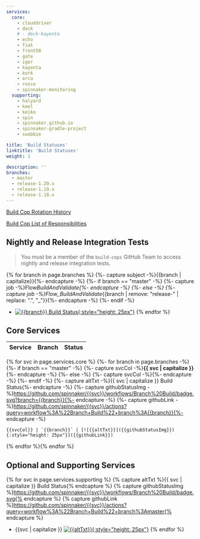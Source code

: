 ```yaml
---
services:
  core:
    - clouddriver
    - deck
    # - deck-kayenta
    - echo
    - fiat
    - front50
    - gate
    - igor
    - kayenta
    - kork
    - orca
    - rosco
    - spinnaker-monitoring
  supporting:
    - halyard
    - keel
    - keiko
    - spin
    - spinnaker.github.io
    - spinnaker-gradle-project
    - swabbie

title: 'Build Statuses'
linktitle: 'Build Statuses'
weight: 1

description: ''
branches:
  - master
  - release-1.20.x
  - release-1.19.x
  - release-1.18.x
---
```


[Build Cop Rotation History](https://github.com/spinnaker/spinnaker/issues?utf8=%E2%9C%93&q=is%3Aissue+label%3Abuild-cop-rotation)

[Build Cop List of Responsibilities](../nightly-builds/#build-cop)

## Nightly and Release Integration Tests

> You must be a member of the `build-cops` GitHub Team to access nightly and release integration tests.

{% for branch in page.branches %}
{%- capture subject -%}{{branch | capitalize}}{%- endcapture -%}
{%- if branch == "master" -%}
{%- capture job -%}Flow*BuildAndValidate{%- endcapture -%}
{%- else -%}
{%- capture job -%}Flow_BuildAndValidate*{{branch | remove: "release-" | replace: ".", "_"}}{%- endcapture -%}
{%- endif -%}

- [![{{branch}} Build Status](https://builds.spinnaker.io/buildStatus/icon?job={{job}}&subject={{subject}}){:style="height: 25px"}](https://builds.spinnaker.io/job/{{job}}/)
  {% endfor %}

## Core Services

| Service | Branch | Status |
| ------- | ------ | ------ |

{% for svc in page.services.core %}
{%- for branch in page.branches -%}
{%- if branch == "master" -%}
{%- capture svcCol -%}**{{ svc | capitalize }}**{%- endcapture -%}
{%- else -%}
{%- capture svcCol -%}{%- endcapture -%}
{%- endif -%}
{%- capture altTxt -%}{{ svc | capitalize }} Build Status{%- endcapture -%}
{%- capture githubStatusImg -%}https://github.com/spinnaker/{{svc}}/workflows/Branch%20Build/badge.svg?branch={{branch}}{%- endcapture -%}
{%- capture githubLink -%}https://github.com/spinnaker/{{svc}}/actions?query=workflow%3A%22Branch+Build%22+branch%3A{{branch}}{%- endcapture -%}

    {{svcCol}} | `{{branch}}` | [![{{altTxt}}]({{githubStatusImg}}){:style="height: 25px"}]({{githubLink}})

{% endfor %}{% endfor %}

## Optional and Supporting Services

{% for svc in page.services.supporting %}
{% capture altTxt %}{{ svc | capitalize }} Build Status{% endcapture %}
{% capture githubStatusImg %}https://github.com/spinnaker/{{svc}}/workflows/Branch%20Build/badge.svg{% endcapture %}
{% capture githubLink %}https://github.com/spinnaker/{{svc}}/actions?query=workflow%3A%22Branch+Build%22+branch%3Amaster{% endcapture %}

- {{svc | capitalize }} [![{{altTxt}}]({{githubStatusImg}}){:style="height: 25px"}]({{githubLink}})
  {% endfor %}
